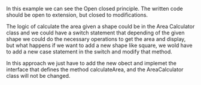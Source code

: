 In this example we can see the Open closed principle.
The written code should be open to extension, but closed to modifications.

The logic of calculate the area given a shape could be in the Area Calculator class and we could have a switch statement
that depending of the given shape we could do the necessary operations to get the area and display, but what happens if we want to add a new 
shape like square, we wold have to add a new case statement in the switch and modify that method.

In this approach we just have to add the new obect and implemet the interface that defines the method calculateArea, and the AreaCalculator class
will not be changed.